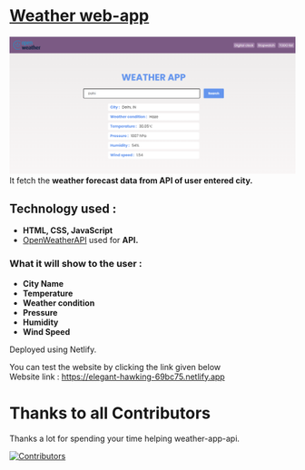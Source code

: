 # [Weather web-app](https://elegant-hawking-69bc75.netlify.app)

![](/Screenshot.png)
It fetch the **weather forecast data from API of user entered city.**

##  Technology used : 
- **HTML, CSS, JavaScript**
- [OpenWeatherAPI](https://openweathermap.org/current) used for **API.**

### What it will show to the user :
- **City Name**
- **Temperature**
- **Weather condition**
- **Pressure**
- **Humidity**
- **Wind Speed**

Deployed using Netlify.

You can test the website by clicking the link given below \
Website link : https://elegant-hawking-69bc75.netlify.app

# Thanks to all Contributors

Thanks a lot for spending your time helping weather-app-api.

[![Contributors](https://contrib.rocks/image?repo=codemaniac-sahil/weather-app-api)](https://github.com/codemaniac-sahil/weather-app-api/graphs/contributors)
